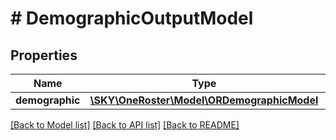 # # DemographicOutputModel

## Properties

Name | Type | Description | Notes
------------ | ------------- | ------------- | -------------
**demographic** | [**\SKY\OneRoster\Model\ORDemographicModel**](ORDemographicModel.md) |  | [optional]

[[Back to Model list]](../../README.md#models) [[Back to API list]](../../README.md#endpoints) [[Back to README]](../../README.md)
